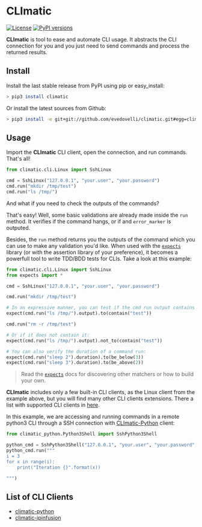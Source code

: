 # CLImatic

[![License](https://img.shields.io/badge/Licence-MIT-brightgreen.svg)](https://www.tldrlegal.com/l/mit) [![PyPI versions](https://img.shields.io/pypi/pyversions/climatic.svg)](https://pypi.python.org/pypi/climatic)

**CLImatic** is tool to ease and automate CLI usage. It abstracts the CLI connection for you and
you just need to send commands and process the returned results.


## Install

Install the last stable release from PyPI using pip or easy_install:

```bash
> pip3 install climatic
```

Or install the latest sources from Github:

```bash
> pip3 install -e git+git://github.com/evedovelli/climatic.git#egg=climatic
```


## Usage

Import the **CLImatic** CLI client, open the connection, and run commands. That's all!

```python
from climatic.cli.Linux import SshLinux

cmd = SshLinux("127.0.0.1", "your.user", "your.password")
cmd.run("mkdir /tmp/test")
cmd.run("ls /tmp/")
```

And what if you need to check the outputs of the commands?

That's easy! Well, some basic validations
are already made inside the `run` method. It verifies if the command hangs, or if and `error_marker`
is outputed.

Besides, the `run` method returns you the outputs of the command which you can use
to make any validation you'd like. When used with the [`expects`](https://github.com/jaimegildesagredo/expects)
library (or with the assertion library of your preference), it becomes a powerfull tool to write
TDD/BDD tests for CLIs. Take a look at this example:

```python
from climatic.cli.Linux import SshLinux
from expects import *

cmd = SshLinux("127.0.0.1", "your.user", "your.password")

cmd.run("mkdir /tmp/test")

# In an expressive manner, you can test if the cmd run output contains a specific term:
expect(cmd.run("ls /tmp/").output).to(contain("test"))

cmd.run("rm -r /tmp/test")

# Or if it does not contain it:
expect(cmd.run("ls /tmp/").output).not_to(contain("test"))

# You can also verify the duration of a command run:
expect(cmd.run("sleep 2").duration).to(be_below(3))
expect(cmd.run("sleep 3").duration).to(be_above(2))
```

> Read the [`expects`](https://github.com/jaimegildesagredo/expects) docs for discovering other matchers or how to build your own.

**CLImatic** includes only a few built-in CLI clients, as the Linux client from the example above,
but you will find many other CLI clients extensions. There a list with supported CLI clients in
[here](#list-of-cli-clients).

In this example, we are accessing and running commands in a remote python3 CLI through a
SSH connection with [CLImatic-Python](https://github.com/evedovelli/climatic-python) client:

```python
from climatic_python.Python3Shell import SshPython3Shell

python_cmd = SshPython3Shell("127.0.0.1", "your.user", "your.password")
python_cmd.run("""
i = 3
for x in range(i):
    print("Iteration {}".format(x))

""")
```


## List of CLI Clients

- [climatic-python](https://github.com/evedovelli/climatic-python)
- [climatic-ipinfusion](https://github.com/evedovelli/climatic-ipinfusion)
